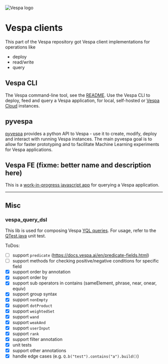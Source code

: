 <!-- Copyright Yahoo. Licensed under the terms of the Apache 2.0 license. See LICENSE in the project root. -->

![Vespa logo](https://vespa.ai/assets/vespa-logo-color.png)

# Vespa clients

This part of the Vespa repository got Vespa client implementations for operations like

- deploy
- read/write
- query

<!-- ToDo: illustration -->

## Vespa CLI

The Vespa command-line tool, see the [README](go/README.md).
Use the Vespa CLI to deploy, feed and query a Vespa application,
for local, self-hosted or [Vespa Cloud](https://cloud.vespa.ai/) instances.

## pyvespa

[pyvespa](https://pyvespa.readthedocs.io/en/latest/) provides a python API to Vespa -
use it to create, modify, deploy and interact with running Vespa instances.
The main pyvespa goal is to allow for faster prototyping
and to facilitate Machine Learning experiments for Vespa applications.

## Vespa FE (fixme: better name and description here)

This is a [work-in-progress javascript app](js/app) for querying a Vespa application.

---

## Misc

<!-- ToDo: move this / demote this somehow -->

### vespa_query_dsl

This lib is used for composing Vespa
[YQL queries](https://docs.vespa.ai/en/reference/query-language-reference.html).
For usage, refer to the [QTest.java](src/test/java/ai/vespa/client/dsl/QTest.java) unit test.

ToDos:

- [ ] support `predicate` (https://docs.vespa.ai/en/predicate-fields.html)
- [ ] support methods for checking positive/negative conditions for specific field
- [x] support order by annotation
- [x] support order by
- [x] support sub operators in contains (sameElement, phrase, near, onear, equiv)
- [x] support group syntax
- [x] support `nonEmpty`
- [x] support `dotProduct`
- [x] support `weightedSet`
- [x] support `wand`
- [x] support `weakAnd`
- [x] support `userInput`
- [x] support `rank`
- [x] support filter annotation
- [x] unit tests
- [x] support other annotations
- [x] handle edge cases (e.g. `Q.b("test").contains("a").build()`)
